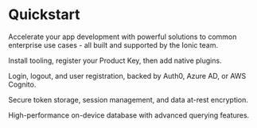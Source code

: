 # Quickstart

Accelerate your app development with powerful solutions to common enterprise use cases - all built and supported by the Ionic team.

<docs-cards class="static-width"> <docs-card header="Setup" href="/docs/enterprise/setup" icon="/docs/assets/icons/guide-nativeapis-icon.png"> <p>Install tooling, register your Product Key, then add native plugins.</p>
  </docs-card>

  <docs-card header="Add Single Sign-on" href="/docs/enterprise/auth-connect" icon="/docs/assets/icons/component-api-icon.png"> <p>Login, logout, and user registration, backed by Auth0, Azure AD, or AWS Cognito.</p>
  </docs-card>

  <docs-card header="Add Biometric Authentication" href="/docs/enterprise/identity-vault" icon="/docs/assets/icons/guide-quickstart-icon.png"> <p>Secure token storage, session management, and data at-rest encryption.</p>
  </docs-card>

  <docs-card header="Add Secure Offline Storage" href="/docs/enterprise/offline-storage" icon="/docs/assets/icons/guide-package-icon.png"> <p>High-performance on-device database with advanced querying features.</p>
  </docs-card> </docs-cards>